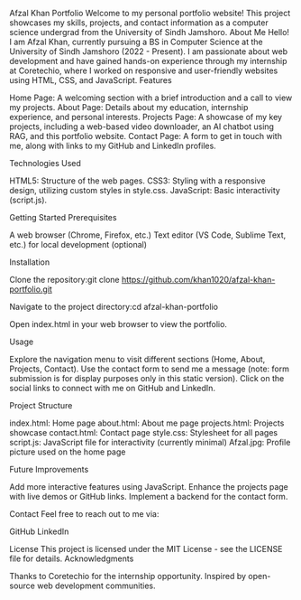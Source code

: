 Afzal Khan Portfolio
Welcome to my personal portfolio website! This project showcases my skills, projects, and contact information as a computer science undergrad from the University of Sindh Jamshoro.
About Me
Hello! I am Afzal Khan, currently pursuing a BS in Computer Science at the University of Sindh Jamshoro (2022 - Present). I am passionate about web development and have gained hands-on experience through my internship at Coretechio, where I worked on responsive and user-friendly websites using HTML, CSS, and JavaScript.
Features

Home Page: A welcoming section with a brief introduction and a call to view my projects.
About Page: Details about my education, internship experience, and personal interests.
Projects Page: A showcase of my key projects, including a web-based video downloader, an AI chatbot using RAG, and this portfolio website.
Contact Page: A form to get in touch with me, along with links to my GitHub and LinkedIn profiles.

Technologies Used

HTML5: Structure of the web pages.
CSS3: Styling with a responsive design, utilizing custom styles in style.css.
JavaScript: Basic interactivity (script.js).

Getting Started
Prerequisites

A web browser (Chrome, Firefox, etc.)
Text editor (VS Code, Sublime Text, etc.) for local development (optional)

Installation

Clone the repository:git clone https://github.com/khan1020/afzal-khan-portfolio.git


Navigate to the project directory:cd afzal-khan-portfolio


Open index.html in your web browser to view the portfolio.

Usage

Explore the navigation menu to visit different sections (Home, About, Projects, Contact).
Use the contact form to send me a message (note: form submission is for display purposes only in this static version).
Click on the social links to connect with me on GitHub and LinkedIn.

Project Structure

index.html: Home page
about.html: About me page
projects.html: Projects showcase
contact.html: Contact page
style.css: Stylesheet for all pages
script.js: JavaScript file for interactivity (currently minimal)
Afzal.jpg: Profile picture used on the home page

Future Improvements

Add more interactive features using JavaScript.
Enhance the projects page with live demos or GitHub links.
Implement a backend for the contact form.

Contact
Feel free to reach out to me via:

GitHub
LinkedIn

License
This project is licensed under the MIT License - see the LICENSE file for details.
Acknowledgments

Thanks to Coretechio for the internship opportunity.
Inspired by open-source web development communities.
